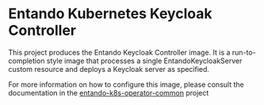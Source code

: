 # Entando Kubernetes Keycloak Controller

This project produces the Entando Keycloak Controller image. It is a run-to-completion style image
that processes a single EntandoKeycloakServer custom resource and deploys a Keycloak server as specified.

For more information on how to configure this image, please consult the documentation in the [entando-k8s-operator-common](https://github.com/entando-k8s/entando-k8s-operator-common) project
